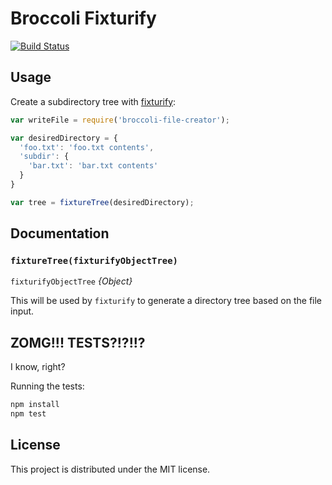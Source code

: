 # Broccoli Fixturify

[![Build Status](https://travis-ci.org/rjackson/broccoli-fixturify.svg?branch=master)](https://travis-ci.org/rjackson/broccoli-fixturify)

## Usage

Create a subdirectory tree with [fixturify](https://github.com/joliss/node-fixturify):

```javascript
var writeFile = require('broccoli-file-creator');

var desiredDirectory = {
  'foo.txt': 'foo.txt contents',
  'subdir': {
    'bar.txt': 'bar.txt contents'
  }
}

var tree = fixtureTree(desiredDirectory);
```

## Documentation

### `fixtureTree(fixturifyObjectTree)`

`fixturifyObjectTree` *{Object}*

This will be used by `fixturify` to generate a directory tree based on the file input.

## ZOMG!!! TESTS?!?!!?

I know, right?

Running the tests:

```javascript
npm install
npm test
```

## License

This project is distributed under the MIT license.
